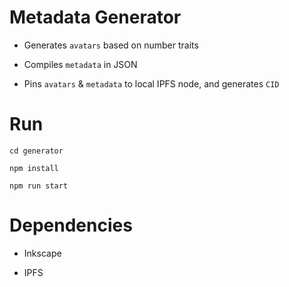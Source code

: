 # Metadata Generator

- Generates `avatars` based on number traits

- Compiles `metadata` in JSON

- Pins `avatars` & `metadata` to local IPFS node, and generates `CID`

# Run

`cd generator`

`npm install`

`npm run start`

# Dependencies

- Inkscape

- IPFS
